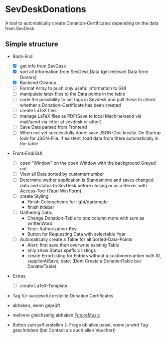 # SevDeskDonations

 A tool to automatically create Donation-Certificates depending on the data from SevDesk

## Simple structure

- Back-End
  - [x] get info from SevDesk
  - [x] sort all information from SevDesk Data (get relevant Data from Donors)
  - [x] Backend Cleanup
  - [ ] Format Array to push only useful information to GUI
  <!-- - [ ] code the possibility to change wrong Data in the GUI and push to sevDesk -->
    <!-- - List all Data of specific user to be changend/corrected and then saved -->
  - [ ] manipulate latex files to the Data points in the table
  - [ ] code the possibility to set tags in Sevdesk and pull these to check whether a Donation-Certificate has been created
  - [ ] create LaTeX files
  - [ ] manage LaTeX files as PDF(Save to local Machine/send via mail/send via letter at sevdesk or other)
  - [ ] Save Data parsed from Frontend
  - [ ] When not yet successfully done: save JSON-Doc locally. On Startup look for JSON-File. If existent, load data from there automatically in the table

- Front-End/GUI
  - [ ] open "Window" on the open Window with the background Greyed out
  - [ ] View all Data sorted by customernumber
  - [ ] Determine wether application is Standanlone and saves changed data and status to SevDesk before closing or as a Server with Access-Tool (Tauri Win Form)
  - [ ] create Styling
    - Finish Colorscheme for light/darkmode
    - finish titlebar
  - [ ] Gathering Data:
    - Change Donation-Table to one column more with sum as writtenWord
    - Enter Authorization-Key
    - Button for Requesting Data with selectable Year
  - [ ] Automatically create a Table for all Sorted-Data-Points
    - Alert: first save then overwrite existing Table
    - only show Status speficic listings
    - create ErrorListing for Entries without a customernumber with ID, supplierAtSave, date; (Dont Create a DonationTable but DonatorTable)
- Extras
  - [ ] create LaTeX-Template

- Tag für successful erstellte Donation Certificates

- abhaken, wenn geprüft
- mehrere gleichzeitig abhaken      [FutureMusic](ttps://stackoverflow.com/questions/659508/how-can-i-shift-select-multiple-checkboxes-like-gmail)
- Button zum pdf erstellen
(- Frage ob alles passt, wenn ja wird Tag geschrieben (bei Contact als auch allen Voucher))
